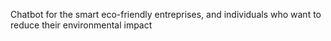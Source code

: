 Chatbot for the smart eco-friendly entreprises, and individuals who want to reduce their environmental impact
